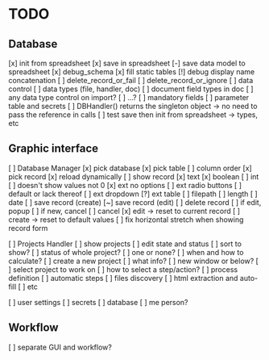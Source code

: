 # TODO

## Database

[x] init from spreadsheet
[x] save in spreadsheet
[-] save data model to spreadsheet
[x] debug_schema
[x] fill static tables
[!] debug display name concatenation
[ ] delete_record_or_fail
[ ] delete_record_or_ignore
[ ] data control
    [ ] data types (file, handler, doc)
        [ ] document field types in doc
        [ ] any data type control on import?
        [ ] ...?
    [ ] mandatory fields
[ ] parameter table and secrets
[ ] DBHandler() returns the singleton object -> no need to pass the reference in calls
[ ] test save then init from spreadsheet -> types, etc

## Graphic interface

[ ] Database Manager
    [x] pick database
    [x] pick table
        [ ] column order
    [x] pick record
    [x] reload dynamically
    [ ] show record
        [x] text
        [x] boolean
        [ ] int
            [ ] doesn't show values not 0
        [x] ext no options
        [ ] ext radio buttons
            [ ] default or lack thereof
        [ ] ext dropdown
        [?] ext table
        [ ] filepath
        [ ] length
        [ ] date
    [ ] save record (create)
    [~] save record (edit)
    [ ] delete record
        [ ] if edit, popup
        [ ] if new, cancel
    [ ] cancel
        [x] edit -> reset to current record
        [ ] create -> reset to default values
    [ ] fix horizontal stretch when showing record form

[ ] Projects Handler
    [ ] show projects
    [ ] edit state and status
        [ ] sort to show?
        [ ] status of whole project?
            [ ] one or none?
            [ ] when and how to calculate?
    [ ] create a new project
        [ ] what info?
        [ ] new window or below?
    [ ] select project to work on
        [ ] how to select a step/action?
        [ ] process definition
    [ ] automatic steps
        [ ] files discovery
        [ ] html extraction and auto-fill
        [ ] etc 

[ ] user settings
    [ ] secrets
    [ ] database
    [ ] me person?

## Workflow

[ ] separate GUI and workflow?

